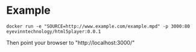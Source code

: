 # Example

```
docker run -e "SOURCE=http://www.example.com/example.mpd" -p 3000:80 eyevinntechnology/html5player:0.0.1
```

Then point your browser to "http://localhost:3000/"
